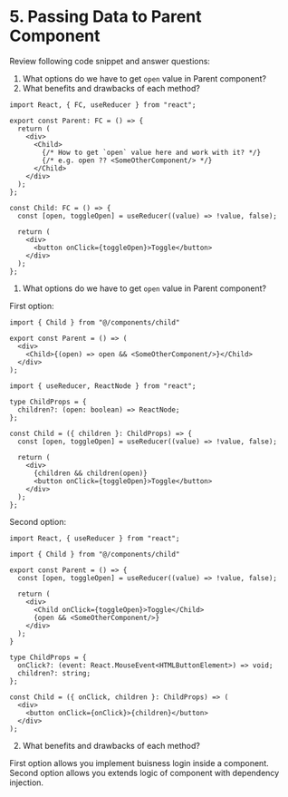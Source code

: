 # 5. Passing Data to Parent Component

Review following code snippet and answer questions:

1. What options do we have to get `open` value in Parent component?
2. What benefits and drawbacks of each method?

```
import React, { FC, useReducer } from "react";

export const Parent: FC = () => {
  return (
    <div>
      <Child>
        {/* How to get `open` value here and work with it? */}
        {/* e.g. open ?? <SomeOtherComponent/> */}
      </Child>
    </div>
  );
};

const Child: FC = () => {
  const [open, toggleOpen] = useReducer((value) => !value, false);

  return (
    <div>
      <button onClick={toggleOpen}>Toggle</button>
    </div>
  );
};
```

1. What options do we have to get `open` value in Parent component?

First option:

```
import { Child } from "@/components/child"

export const Parent = () => (
  <div>
    <Child>{(open) => open && <SomeOtherComponent/>}</Child>
  </div>
);
```

```
import { useReducer, ReactNode } from "react";

type ChildProps = {
  children?: (open: boolean) => ReactNode;
};

const Child = ({ children }: ChildProps) => {
  const [open, toggleOpen] = useReducer((value) => !value, false);

  return (
    <div>
      {children && children(open)}
      <button onClick={toggleOpen}>Toggle</button>
    </div>
  );
};
```

Second option:

```
import React, { useReducer } from "react";

import { Child } from "@/components/child"

export const Parent = () => {
  const [open, toggleOpen] = useReducer((value) => !value, false);

  return (
    <div>
      <Child onClick={toggleOpen}>Toggle</Child>
      {open && <SomeOtherComponent/>}
    </div>
  );
}
```

```
type ChildProps = {
  onClick?: (event: React.MouseEvent<HTMLButtonElement>) => void;
  children?: string;
};

const Child = ({ onClick, children }: ChildProps) => (
  <div>
    <button onClick={onClick}>{children}</button>
  </div>
);
```

2. What benefits and drawbacks of each method?

First option allows you implement buisness login inside a component.
Second option allows you extends logic of component with dependency injection.
